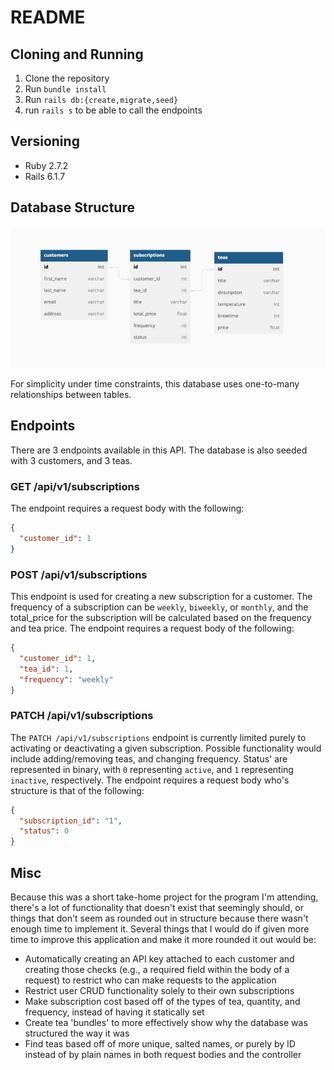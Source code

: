 # README 
## Cloning and Running

1. Clone the repository
1. Run `bundle install`
1. Run `rails db:{create,migrate,seed}`
1. run `rails s` to be able to call the endpoints

## Versioning
- Ruby 2.7.2
- Rails 6.1.7



## Database Structure
![DB Structure](images/db_structure.png)

For simplicity under time constraints, this database uses one-to-many relationships between tables.

## Endpoints

There are 3 endpoints available in this API. The database is also seeded with 3 customers, and 3 teas.

### GET /api/v1/subscriptions
The endpoint requires a request body with the following:

```json
{
  "customer_id": 1
}
```

### POST /api/v1/subscriptions
This endpoint is used for creating a new subscription for a customer. The frequency of a subscription can be `weekly`, `biweekly`, or `monthly`, and the total_price for the subscription will be calculated based on the frequency and tea price. The endpoint requires a request body of the following:

```json
{
  "customer_id": 1,
  "tea_id": 1,
  "frequency": "weekly"
}
```

### PATCH /api/v1/subscriptions 
The `PATCH /api/v1/subscriptions` endpoint is currently limited purely to activating or deactivating a given subscription. Possible functionality would include adding/removing teas, and changing frequency. Status' are represented in binary, with `0` representing `active`, and `1` representing `inactive`, respectively. The endpoint requires a request body who's structure is that of the following:

```json
{
  "subscription_id": "1",
  "status": 0
}
```

## Misc 

Because this was a short take-home project for the program I'm attending, there's a lot of functionality that doesn't exist that seemingly should, or things that don't seem as rounded out in structure because there wasn't enough time to implement it. Several things that I would do if given more time to improve this application and make it more rounded it out would be:

* Automatically creating an API key attached to each customer and creating those checks (e.g., a required field within the body of a request) to restrict who can make requests to the application 
* Restrict user CRUD functionality solely to their own subscriptions 
* Make subscription cost based off of the types of tea, quantity, and frequency, instead of having it statically set
* Create tea 'bundles' to more effectively show why the database was structured the way it was 
* Find teas based off of more unique, salted names, or purely by ID instead of by plain names in both request bodies and the controller